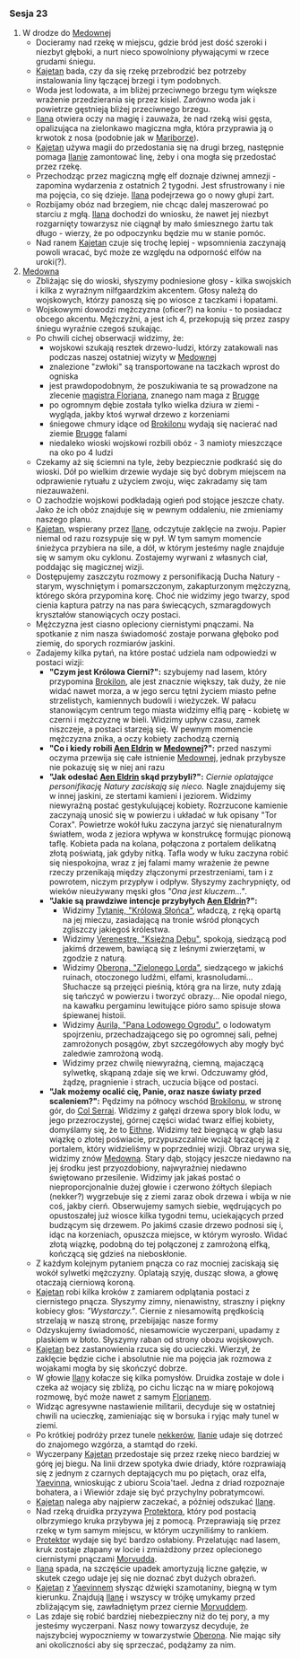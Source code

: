 ### Sesja 23
1. W drodze do [Medownej](#l_medowna)
    * Docieramy nad rzekę w miejscu, gdzie bród jest dość szeroki i niezbyt głęboki, a nurt nieco spowolniony pływającymi w rzece grudami śniegu.
    * [Kajetan](#g_kajetan) bada, czy da się rzekę przebrodzić bez potrzeby instalowania liny łączącej brzegi i tym podobnych. 
    * Woda jest lodowata, a im bliżej przeciwnego brzegu tym większe wrażenie przedzierania się przez kisiel. Zarówno woda jak i powietrze gęstnieją bliżej przeciwnego brzegu.
    * [Ilana](#g_ilana) otwiera oczy na magię i zauważa, że nad rzeką wisi gęsta, opalizująca na zielonkawo magiczna mgła, która przyprawia ją o krwotok z nosa (podobnie jak w [Mariborze](#l_maribor)).
    * [Kajetan](#g_kajetan) używa magii do przedostania się na drugi brzeg, następnie pomaga [Ilanie](#g_ilana) zamontować linę, żeby i ona mogła się przedostać przez rzekę. 
    * Przechodząc przez magiczną mgłę elf doznaje dziwnej amnezji - zapomina wydarzenia z ostatnich 2 tygodni. Jest sfrustrowany i nie ma pojęcia, co się dzieje. [Ilana](#g_ilana) podejrzewa go o nowy głupi żart.
    * Rozbijamy obóz nad brzegiem, nie chcąc dalej maszerować po starciu z mgłą. [Ilana](#g_ilana) dochodzi do wniosku, że nawet jej niezbyt rozgarnięty towarzysz nie ciągnął by mało śmiesznego żartu tak długo - wierzy, że po odpoczynku będzie mu w stanie pomóc.
    * Nad ranem [Kajetan](#g_kajetan) czuje się trochę lepiej - wpsomnienia zaczynają powoli wracać, być może ze względu na odporność elfów na uroki(?).
2. [Medowna](#l_medowna)
    * Zbliżając się do wioski, słyszymy podniesione głosy - kilka swojskich i kilka z wyraźnym nilfgaardzkim akcentem. Głosy należą do wojskowych, którzy panoszą się po wiosce z taczkami i łopatami.
    * Wojskowymi dowodzi mężczyzna (oficer?) na koniu - to posiadacz obcego akcentu. Mężczyźni, a jest ich 4, przekopują się przez zaspy śniegu wyraźnie czegoś szukając.
    * Po chwili cichej obserwacji widzimy, że: 
        * wojskowi szukają resztek drzewo-ludzi, którzy zatakowali nas podczas naszej ostatniej wizyty w [Medownej](#l_medowna)
        * znalezione "zwłoki" są transportowane na taczkach wprost do ogniska
        * jest prawdopodobnym, że poszukiwania te są prowadzone na zlecenie [magistra Floriana](#p_florian_z_vicovaro), znanego nam maga z [Brugge](#l_brugge)
        * po ogromnym dębie została tylko wielka dziura w ziemi - wygląda, jakby ktoś wyrwał drzewo z korzeniami
        * śniegowe chmury idące od [Brokilonu](#l_brokilon) wydają się nacierać nad ziemie [Brugge](#l_brugge) falami
        * niedaleko wioski wojskowi rozbili obóz - 3 namioty mieszczące na oko po 4 ludzi
    * Czekamy aż się ściemni na tyle, żeby bezpiecznie podkraść się do wioski. Dół po wielkim drzewie wydaje się być dobrym miejscem na odprawienie rytuału z użyciem zwoju, więc zakradamy się tam niezauważeni.
    * O zachodzie wojskowi podkładają ogień pod stojące jeszcze chaty. Jako że ich obóz znajduje się w pewnym oddaleniu, nie zmieniamy naszego planu.
    * [Kajetan](#g_kajetan), wspierany przez [Ilanę](#g_ilana), odczytuje zaklęcie na zwoju. Papier niemal od razu rozsypuje się w pył. W tym samym momencie śnieżyca przybiera na sile, a dół, w którym jesteśmy nagle znajduje się w samym oku cyklonu. Zostajemy wyrwani z własnych ciał, poddając się magicznej wizji.
    * Dostępujemy zaszczytu rozmowy z personifikacją Ducha Natury - starym, wyschniętym i pomarszczonym, zakapturzonym mężczyzną, którego skóra przypomina korę. Choć nie widzimy jego twarzy, spod cienia kaptura patrzy na nas para świecących, szmaragdowych kryształów stanowiących oczy postaci.
    * Mężczyzna jest ciasno opleciony ciernistymi pnączami. Na spotkanie z nim nasza świadomość zostaje porwana głęboko pod ziemię, do sporych rozmiarów jaskini.
    * Zadajemy kilka pytań, na które postać udziela nam odpowiedzi w postaci wizji:
        * __"Czym jest Królowa Cierni?":__ szybujemy nad lasem, który przypomina [Brokilon](#l_brokilon), ale jest znacznie większy, tak duży, że nie widać nawet morza, a w jego sercu tętni życiem miasto pełne strzelistych, kamiennych budowli i wieżyczek. W pałacu stanowiącym centrum tego miasta widzimy elfią parę - kobietę w czerni i mężczyznę w bieli. Widzimy upływ czasu, zamek niszczeje, a postaci starzeją się. W pewnym momencie mężczyzna znika, a oczy kobiety zachodzą czernią
        * __"Co i kiedy robili [Aen Eldrin](#r_aen_eldrin) w [Medownej](#l_medowna)?":__ przed naszymi oczyma przewija się całe istnienie [Medownej](#l_medowna), jednak przybysze nie pokazuję się w niej ani razu
        * __"Jak odesłać [Aen Eldrin](#r_aen_eldrin) skąd przybyli?":__ _Ciernie oplatające personifikację Natury zaciskają się nieco._ Nagle znajdujemy się w innej jaskini, ze stertami kamieni i jeziorem. Widzimy niewyraźną postać gestykulującej kobiety. Rozrzucone kamienie zaczynają unosić się w powierzu i układać w łuk opisany "Tor Corax". Powietrze wokół łuku zaczyna jarzyć się nienaturalnym światłem, woda z jeziora wpływa w konstrukcę formując pionową taflę. Kobieta pada na kolana, połączona z portalem delikatną złotą poświatą, jak gdyby nitką. Tafla wody w łuku zaczyna robić się niespokojna, wraz z jej falami mamy wrażenie że pewne rzeczy przenikają między złączonymi przestrzeniami, tam i z powrotem, niczym przypływ i odpływ. Słyszymy zachrypnięty, od wieków nieużywany męski głos _"Ona jest kluczem..."_.
        * __"Jakie są prawdziwe intencje przybyłych [Aen Eldrin](#r_aen_eldrin)?":__
            * Widzimy [Tytanię, "Królową Słońca"](#p_tytania), władczą, z ręką opartą na jej mieczu, zasiadającą na tronie wśród płonących zgliszczy jakiegoś królestwa.
            * Widzimy [Verenestrę, "Księżną Dębu"](#p_verenestra), spokoją, siedzącą pod jakimś drzewem, bawiącą się z leśnymi zwierzętami, w zgodzie z naturą.
            * Widzimy [Oberona, "Zielonego Lorda"](#p_oberon), siedzącego w jakichś ruinach, otoczonego ludźmi, elfami, krasnoludami... Słuchacze są przejęci pieśnią, którą gra na lirze, nuty zdają się tańczyć w powierzu i tworzyć obrazy... Nie opodal niego, na kawałku pergaminu lewitujące pióro samo spisuje słowa śpiewanej histoii.
            * Widzimy [Aurila, "Pana Lodowego Ogrodu"](#p_auril), o lodowatym spojrzeniu, przechadzającego się po ogromnej sali, pełnej zamrożonych posągów, zbyt szczegółowych aby mogły być zaledwie zamrożoną wodą.
            * Widzimy przez chwilę niewyraźną, ciemną, majaczącą sylwetkę, skąpaną zdaje się we krwi. Odczuwamy głód, żądzę, pragnienie i strach, uczucia bijące od postaci.
        * __"Jak możemy ocalić cię, Panie, oraz nasze światy przed scaleniem?":__ Pędzimy na północy wschód [Brokilonu](#l_brokilon), w stronę gór, do [Col Serrai](#l_col_serrai). Widzimy z gałęzi drzewa spory blok lodu, w jego przezroczystej, górnej części widać twarz elfiej kobiety, domyślamy się, że to [Eithne](#p_eithne). Widzimy też biegnącą w głąb lasu wiązkę o złotej poświacie, przypuszczalnie wciąż łączącej ją z portalem, który widzieliśmy w poprzedniej wizji. Obraz urywa się, widzimy znów [Medowną](#l_medowna). Stary dąb, stojący jeszcze niedawno na jej środku jest przyozdobiony, najwyraźniej niedawno świętowano przesilenie. Widzimy jak jakaś postać o nieproporcjonalnie dużej głowie i czerwono żółtych ślepiach (nekker?) wygrzebuje się z ziemi zaraz obok drzewa i wbija w nie coś, jakby cierń. Obserwujemy samych siebie, wędrujących po opustoszałej już wiosce kilka tygodni temu, uciekających przed budzącym się drzewem. Po jakimś czasie drzewo podnosi się i, idąc na korzeniach, opuszcza miejsce, w którym wyrosło. Widać złotą wiązkę, podobną do tej połączonej z zamrożoną elfką, kończącą się gdzieś na nieboskłonie.
    * Z każdym kolejnym pytaniem pnącza co raz mocniej zaciskają się wokół sylwetki mężczyzny. Oplatają szyję, dusząc słowa, a głowę otaczają cierniową koroną.
    * [Kajetan](#g_kajetan) robi kilka kroków z zamiarem odplątania postaci z ciernistego pnącza. Słyszymy zimny, nienawistny, straszny i piękny kobiecy głos: _"Wystarczy."_. Ciernie z niesamowitą prędkością strzelają w naszą stronę, przebijając nasze formy
    * Odzyskujemy świadomość, niesamowicie wyczerpani, upadamy z plaskiem w błoto. Słyszymy raban od strony obozu wojskowych. 
    * [Kajetan](#g_kajetan) bez zastanowienia rzuca się do ucieczki. Wierzył, że zaklęcie będzie ciche i absolutnie nie ma pojęcia jak rozmowa z wojakami mogła by się skończyć dobrze. 
    * W głowie [Ilany](#g_ilana) kołacze się kilka pomysłów. Druidka zostaje w dole i czeka aż wojacy się zbliżą, po cichu licząc na w miarę pokojową rozmowę, być może nawet z samym [Florianem](#p_florian_z_vicovaro).
    * Widząc agresywne nastawienie militarii, decyduje się w ostatniej chwili na ucieczkę, zamieniając się w borsuka i ryjąc mały tunel w ziemi. 
    * Po krótkiej podróży przez tunele [nekkerów](#b_nekker), [Ilanie](#g_ilana) udaje się dotrzeć do znajomego wzgórza, a stamtąd do rzeki. 
    * Wyczerpany [Kajetan](#g_kajetan) przedostaje się przez rzekę nieco bardziej w górę jej biegu. Na linii drzew spotyka dwie driady, które rozprawiają się z jednym z czarnych deptających mu po piętach, oraz elfa, [Yaevinna](#p_yaevinn), wnioskując z ubioru Scoia'tael. Jedna z driad rozpoznaje bohatera, a i Wiewiór zdaje się być przychylny pobratymcowi.
    * [Kajetan](#g_kajetan) nalega aby najpierw zaczekać, a później odszukać [Ilanę](#g_ilana). 
    * Nad rzeką druidka przyzywa [Protektora](#b_bizoktor), który pod postacią olbrzymiego kruka przybywa jej z pomocą. Przeprawiają się przez rzekę w tym samym miejscu, w którym uczyniliśmy to rankiem. 
    * [Protektor](#b_bizoktor) wydaje się być bardzo osłabiony. Przelatując nad lasem, kruk zostaje złapany w locie i zmiażdżony przez oplecionego ciernistymi pnączami [Morvudda](#b_bizoktor). 
    * [Ilana](#g_ilana) spada, na szczęście upadek amortyzują liczne gałęzie, w skutek czego udaje jej się nie doznać zbyt dużych obrażeń.
    * [Kajetan](#g_kajetan) z [Yaevinnem](#p_yaevinn) słysząc dźwięki szamotaniny, biegną w tym kierunku. Znajdują [Ilanę](#g_ilana) i wszyscy w trójkę umykamy przed zbliżającym się, zawładniętym przez ciernie [Morvuddem](#b_bizoktor).
    * Las zdaje się robić bardziej niebezpieczny niż do tej pory, a my jesteśmy wyczerpani. Nasz nowy towarzysz decyduje, że najszybciej wypoczniemy w towarzystwie [Oberona](#p_oberon). Nie mając siły ani okoliczności aby się sprzeczać, podążamy za nim.
    
